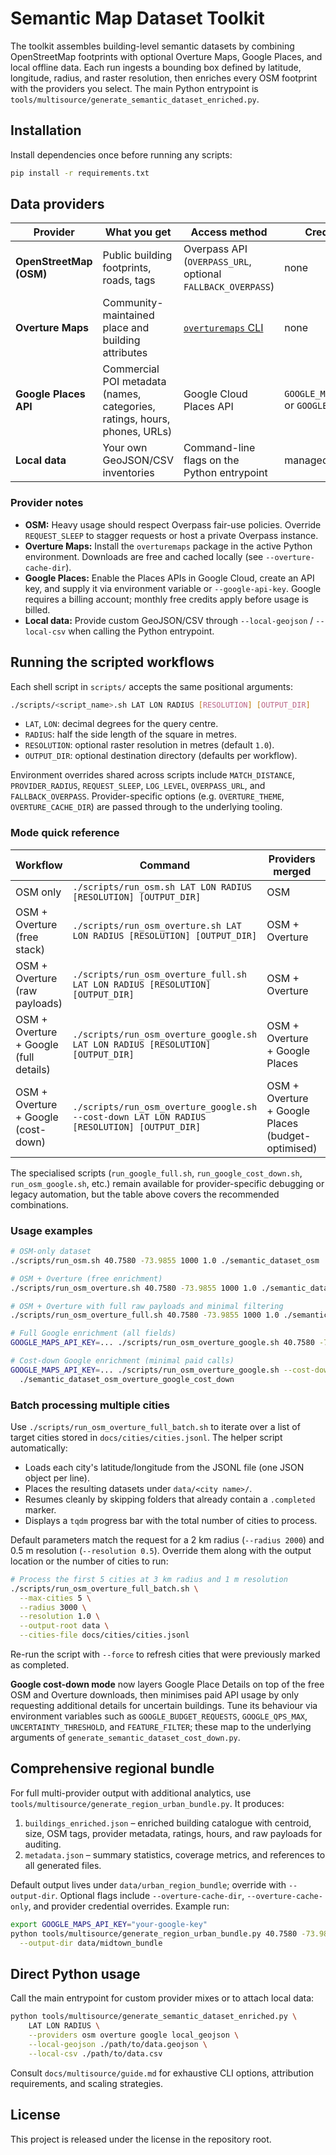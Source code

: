 # Semantic Map Dataset Toolkit

The toolkit assembles building-level semantic datasets by combining OpenStreetMap
footprints with optional Overture Maps, Google Places, and local offline data.
Each run ingests a bounding box defined by latitude, longitude, radius, and
raster resolution, then enriches every OSM footprint with the providers you
select. The main Python entrypoint is `tools/multisource/generate_semantic_dataset_enriched.py`.

## Installation

Install dependencies once before running any scripts:

```bash
pip install -r requirements.txt
```

## Data providers

| Provider | What you get | Access method | Credentials |
| --- | --- | --- | --- |
| **OpenStreetMap (OSM)** | Public building footprints, roads, tags | Overpass API (`OVERPASS_URL`, optional `FALLBACK_OVERPASS`) | none |
| **Overture Maps** | Community-maintained place and building attributes | [`overturemaps` CLI](https://pypi.org/project/overturemaps/) | none |
| **Google Places API** | Commercial POI metadata (names, categories, ratings, hours, phones, URLs) | Google Cloud Places API | `GOOGLE_MAPS_API_KEY` or `GOOGLE_API_KEY` |
| **Local data** | Your own GeoJSON/CSV inventories | Command-line flags on the Python entrypoint | managed by you |

### Provider notes
- **OSM:** Heavy usage should respect Overpass fair-use policies. Override
  `REQUEST_SLEEP` to stagger requests or host a private Overpass instance.
- **Overture Maps:** Install the `overturemaps` package in the active Python
  environment. Downloads are free and cached locally (see `--overture-cache-dir`).
- **Google Places:** Enable the Places APIs in Google Cloud, create an API key,
  and supply it via environment variable or `--google-api-key`. Google requires a
  billing account; monthly free credits apply before usage is billed.
- **Local data:** Provide custom GeoJSON/CSV through
  `--local-geojson` / `--local-csv` when calling the Python entrypoint.

## Running the scripted workflows

Each shell script in `scripts/` accepts the same positional arguments:

```bash
./scripts/<script_name>.sh LAT LON RADIUS [RESOLUTION] [OUTPUT_DIR]
```

- `LAT`, `LON`: decimal degrees for the query centre.
- `RADIUS`: half the side length of the square in metres.
- `RESOLUTION`: optional raster resolution in metres (default `1.0`).
- `OUTPUT_DIR`: optional destination directory (defaults per workflow).

Environment overrides shared across scripts include `MATCH_DISTANCE`,
`PROVIDER_RADIUS`, `REQUEST_SLEEP`, `LOG_LEVEL`, `OVERPASS_URL`, and
`FALLBACK_OVERPASS`. Provider-specific options (e.g. `OVERTURE_THEME`,
`OVERTURE_CACHE_DIR`) are passed through to the underlying tooling.

### Mode quick reference

| Workflow | Command | Providers merged | Credentials required |
| --- | --- | --- | --- |
| OSM only | `./scripts/run_osm.sh LAT LON RADIUS [RESOLUTION] [OUTPUT_DIR]` | OSM | none |
| OSM + Overture (free stack) | `./scripts/run_osm_overture.sh LAT LON RADIUS [RESOLUTION] [OUTPUT_DIR]` | OSM + Overture | `overturemaps` package |
| OSM + Overture (raw payloads) | `./scripts/run_osm_overture_full.sh LAT LON RADIUS [RESOLUTION] [OUTPUT_DIR]` | OSM + Overture | `overturemaps` package |
| OSM + Overture + Google (full details) | `./scripts/run_osm_overture_google.sh LAT LON RADIUS [RESOLUTION] [OUTPUT_DIR]` | OSM + Overture + Google Places | `GOOGLE_MAPS_API_KEY` (or `GOOGLE_API_KEY`), `overturemaps` package |
| OSM + Overture + Google (cost-down) | `./scripts/run_osm_overture_google.sh --cost-down LAT LON RADIUS [RESOLUTION] [OUTPUT_DIR]` | OSM + Overture + Google Places (budget-optimised) | `GOOGLE_MAPS_API_KEY` (or `GOOGLE_API_KEY`), `overturemaps` package |

The specialised scripts (`run_google_full.sh`, `run_google_cost_down.sh`, `run_osm_google.sh`, etc.) remain available for
provider-specific debugging or legacy automation, but the table above covers the
recommended combinations.

### Usage examples

```bash
# OSM-only dataset
./scripts/run_osm.sh 40.7580 -73.9855 1000 1.0 ./semantic_dataset_osm

# OSM + Overture (free enrichment)
./scripts/run_osm_overture.sh 40.7580 -73.9855 1000 1.0 ./semantic_dataset_osm_overture

# OSM + Overture with full raw payloads and minimal filtering
./scripts/run_osm_overture_full.sh 40.7580 -73.9855 1000 1.0 ./semantic_dataset_osm_overture_full

# Full Google enrichment (all fields)
GOOGLE_MAPS_API_KEY=... ./scripts/run_osm_overture_google.sh 40.7580 -73.9855 1000 1.0 ./semantic_dataset_osm_overture_google

# Cost-down Google enrichment (minimal paid calls)
GOOGLE_MAPS_API_KEY=... ./scripts/run_osm_overture_google.sh --cost-down 40.7580 -73.9855 1000 1.0 \
  ./semantic_dataset_osm_overture_google_cost_down
```

### Batch processing multiple cities

Use `./scripts/run_osm_overture_full_batch.sh` to iterate over a list of target
cities stored in `docs/cities/cities.jsonl`. The helper script automatically:

- Loads each city's latitude/longitude from the JSONL file (one JSON object per
  line).
- Places the resulting datasets under `data/<city name>/`.
- Resumes cleanly by skipping folders that already contain a `.completed`
  marker.
- Displays a `tqdm` progress bar with the total number of cities to process.

Default parameters match the request for a 2 km radius (`--radius 2000`) and
0.5 m resolution (`--resolution 0.5`). Override them along with the output
location or the number of cities to run:

```bash
# Process the first 5 cities at 3 km radius and 1 m resolution
./scripts/run_osm_overture_full_batch.sh \
  --max-cities 5 \
  --radius 3000 \
  --resolution 1.0 \
  --output-root data \
  --cities-file docs/cities/cities.jsonl
```

Re-run the script with `--force` to refresh cities that were previously marked
as completed.

**Google cost-down mode** now layers Google Place Details on top of the free OSM
and Overture downloads, then minimises paid API usage by only requesting
additional details for uncertain buildings. Tune its behaviour via environment
variables such as `GOOGLE_BUDGET_REQUESTS`, `GOOGLE_QPS_MAX`,
`UNCERTAINTY_THRESHOLD`, and `FEATURE_FILTER`; these map to the underlying
arguments of `generate_semantic_dataset_cost_down.py`.

## Comprehensive regional bundle

For full multi-provider output with additional analytics, use
`tools/multisource/generate_region_urban_bundle.py`. It produces:

1. `buildings_enriched.json` – enriched building catalogue with centroid, size,
   OSM tags, provider metadata, ratings, hours, and raw payloads for auditing.
2. `metadata.json` – summary statistics, coverage metrics, and references to all
   generated files.

Default output lives under `data/urban_region_bundle`; override with
`--output-dir`. Optional flags include `--overture-cache-dir`,
`--overture-cache-only`, and provider credential overrides. Example run:

```bash
export GOOGLE_MAPS_API_KEY="your-google-key"
python tools/multisource/generate_region_urban_bundle.py 40.7580 -73.9855 1000 \
  --output-dir data/midtown_bundle
```

## Direct Python usage

Call the main entrypoint for custom provider mixes or to attach local data:

```bash
python tools/multisource/generate_semantic_dataset_enriched.py \
    LAT LON RADIUS \
    --providers osm overture google local_geojson \
    --local-geojson ./path/to/data.geojson \
    --local-csv ./path/to/data.csv
```

Consult `docs/multisource/guide.md` for exhaustive CLI options, attribution
requirements, and scaling strategies.

## License

This project is released under the license in the repository root.
